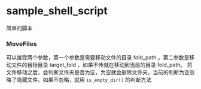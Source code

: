 # sample_shell_script
简单的脚本
### MoveFiles
可以接受两个参数，第一个参数是需要移动文件的目录 fold_path 。第二参数是移动文件的目标目录 target_fold ，如果不传就在移动到当前的目录 fold_path。
将文件移动之后，会判断文件夹是否为空，为空就会删除文件夹。当前的判断为空忽略了隐藏文件。如果不忽略，就用 `is_empty_dir()` 的判断方法
